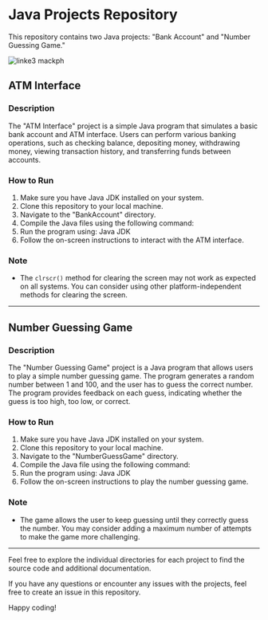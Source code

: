 # Java Projects Repository

This repository contains two Java projects: "Bank Account" and "Number Guessing Game."

![linke3 mackph]("https://copyassignment.com/wp-content/uploads/2022/12/ATM-Management-System-Project-in-Java.jpg")
## ATM Interface

### Description

The "ATM Interface" project is a simple Java program that simulates a basic bank account and ATM interface. Users can perform various banking operations, such as checking balance, depositing money, withdrawing money, viewing transaction history, and transferring funds between accounts.

### How to Run

1. Make sure you have Java JDK installed on your system.
2. Clone this repository to your local machine.
3. Navigate to the "BankAccount" directory.
4. Compile the Java files using the following command:
5. Run the program using: Java JDK
6. Follow the on-screen instructions to interact with the ATM interface.

### Note

- The `clrscr()` method for clearing the screen may not work as expected on all systems. You can consider using other platform-independent methods for clearing the screen.

---

## Number Guessing Game

### Description

The "Number Guessing Game" project is a Java program that allows users to play a simple number guessing game. The program generates a random number between 1 and 100, and the user has to guess the correct number. The program provides feedback on each guess, indicating whether the guess is too high, too low, or correct.

### How to Run

1. Make sure you have Java JDK installed on your system.
2. Clone this repository to your local machine.
3. Navigate to the "NumberGuessGame" directory.
4. Compile the Java file using the following command:
5. Run the program using: Java JDK
6. Follow the on-screen instructions to play the number guessing game.

### Note

- The game allows the user to keep guessing until they correctly guess the number. You may consider adding a maximum number of attempts to make the game more challenging.

---

Feel free to explore the individual directories for each project to find the source code and additional documentation.

If you have any questions or encounter any issues with the projects, feel free to create an issue in this repository.

Happy coding!

